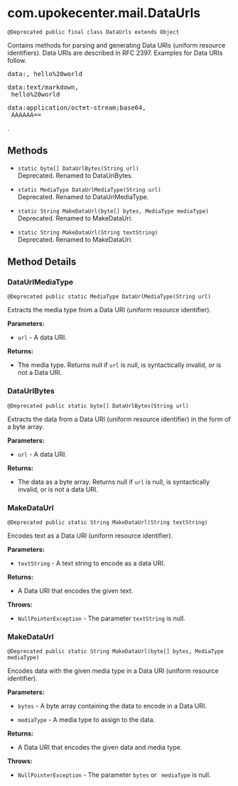 # com.upokecenter.mail.DataUrls

    @Deprecated public final class DataUrls extends Object

<p>Contains methods for parsing and generating Data URIs (uniform resource
 identifiers). Data URIs are described in RFC 2397. Examples for Data URIs
 follow. </p><pre>data:, hello%20world</pre> <pre>data:text/markdown,
 hello%20world</pre> <pre>data:application/octet-stream;base64,
 AAAAAA==</pre>.

## Methods

* `static byte[] DataUrlBytes(String url)`<br>
 Deprecated.
Renamed to DataUriBytes.

* `static MediaType DataUrlMediaType(String url)`<br>
 Deprecated.
Renamed to DataUriMediaType.

* `static String MakeDataUrl(byte[] bytes,
 MediaType mediaType)`<br>
 Deprecated.
Renamed to MakeDataUri.

* `static String MakeDataUrl(String textString)`<br>
 Deprecated.
Renamed to MakeDataUri.

## Method Details

### DataUrlMediaType
    @Deprecated public static MediaType DataUrlMediaType(String url)
Extracts the media type from a Data URI (uniform resource identifier).

**Parameters:**

* <code>url</code> - A data URI.

**Returns:**

* The media type. Returns null if <code>url</code> is null, is
 syntactically invalid, or is not a Data URI.

### DataUrlBytes
    @Deprecated public static byte[] DataUrlBytes(String url)
Extracts the data from a Data URI (uniform resource identifier) in the form
 of a byte array.

**Parameters:**

* <code>url</code> - A data URI.

**Returns:**

* The data as a byte array. Returns null if <code>url</code> is null, is
 syntactically invalid, or is not a data URI.

### MakeDataUrl
    @Deprecated public static String MakeDataUrl(String textString)
Encodes text as a Data URI (uniform resource identifier).

**Parameters:**

* <code>textString</code> - A text string to encode as a data URI.

**Returns:**

* A Data URI that encodes the given text.

**Throws:**

* <code>NullPointerException</code> - The parameter <code>textString</code> is null.

### MakeDataUrl
    @Deprecated public static String MakeDataUrl(byte[] bytes, MediaType mediaType)
Encodes data with the given media type in a Data URI (uniform resource
 identifier).

**Parameters:**

* <code>bytes</code> - A byte array containing the data to encode in a Data URI.

* <code>mediaType</code> - A media type to assign to the data.

**Returns:**

* A Data URI that encodes the given data and media type.

**Throws:**

* <code>NullPointerException</code> - The parameter <code>bytes</code> or <code>
 mediaType</code> is null.
